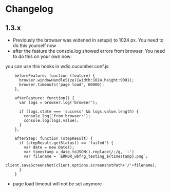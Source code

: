 # Changelog

## 1.3.x

- Previously the browser was widened in setup() to 1024 px. You need to do this yourself now
- after the feature the console.log showed errors from browser. You need to do this on your own now:

you can use this hooks in wdio.cucumber.conf.js:
``` 
    beforeFeature: function (feature) {
      browser.windowHandleSize({width:1024,height:900});
      browser.timeouts('page load', 60000);
    },

    afterFeature: function() {
      var logs = browser.log('browser');

      if (logs.state === 'success' && logs.value.length) {
        console.log('from browser:');
        console.log(logs.value);
      }
    },

    afterStep: function (stepResult) {
      if (stepResult.getStatus() == 'failed') {
        var date = new Date();
        var timestamp = date.toJSON().replace(/:/g, '-')
        var filename = `ERROR_wbfrg_testing_${timestamp}.png`;
        client.saveScreenshot(client.options.screenshotPath+'/'+filename);
      }
    }
```

- page load timeout will not be set anymore